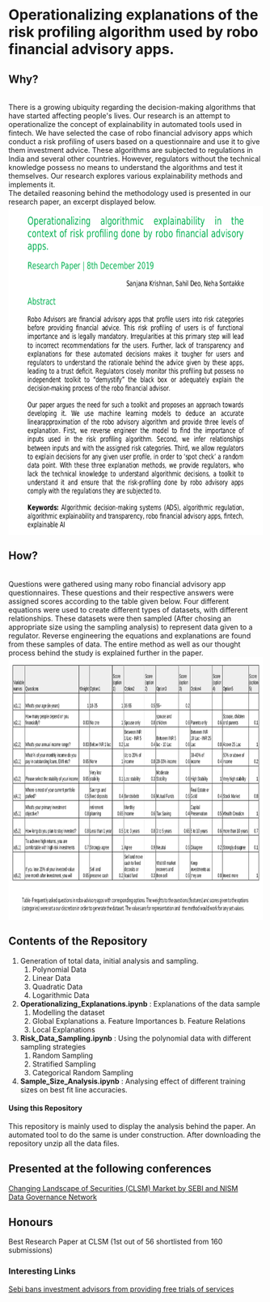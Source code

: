 # Operationalizing explanations of the risk profiling algorithm used by robo financial advisory apps.
## Why?
<br>
There is a growing ubiquity regarding the decision-making algorithms that have started affecting people's lives. Our research is an attempt to operationalize the concept of explainability in automated tools used in fintech. We have selected the case of robo financial advisory apps which conduct a risk profiling of users based on a questionnaire and use it to give them investment advice. These algorithms are subjected to regulations in India and several other countries. However, regulators without the technical knowledge possess no means to understand the algorithms and test it themselves. Our research explores various explainability methods and implements it.
<br>
The detailed reasoning behind the methodology used is presented in our research paper, an excerpt displayed below.
<br>
<img src="Images/Paper1.png" width="600" height="650" align="middle"/>


## How?
<br>
Questions were gathered using many robo financial advisory app questionnaires. These questions and their respective answers were assigned scores according to the table given below. Four different equations were used to create different types of datasets, with different relationships. These datasets were then sampled (After chosing an appropriate size using the sampling analysis) to represent data given to a regulator. Reverse engineering the equations and explanations are found from these samples of data. The entire method as well as our thought process behind the study is explained further in the paper.
<br>
<img src="Images/Paper2.png" width="1001" height="520" align="middle"/>

## Contents of the Repository

1.  Generation of total data, initial analysis and sampling.
    1.  Polynomial Data 
    2.  Linear Data
    3.  Quadratic Data
    4.  Logarithmic Data
2.  __Operationalizing_Explanations.ipynb__ : Explanations of the data sample
    1.  Modelling the dataset
    2.  Global Explanations
        a.  Feature Importances
        b.  Feature Relations
    3.  Local Explanations
3.  __Risk_Data_Sampling.ipynb__ : Using the polynomial data with different sampling strategies
    1.  Random Sampling
    2.  Stratified Sampling
    3.  Categorical Random Sampling
4.  __Sample_Size_Analysis.ipynb__ : Analysing effect of different training sizes on best fit line accuracies.


#### Using this Repository

This repository is mainly used to display the analysis behind the paper. An automated tool to do the same is under construction. After downloading the repository unzip all the data files.


## Presented at the following conferences
[Changing Landscape of Securities (CLSM) Market by SEBI and NISM](https://www.nism.ac.in/SM2020/) <br>
[Data Governance Network](http://datagovernance.org/research?topic=&search=)

## Honours
Best Research Paper at CLSM (1st out of 56 shortlisted from 160 submissions)

### Interesting Links
[Sebi bans investment advisors from providing free trials of services](https://www.livemint.com/market/stock-market-news/sebi-tightens-norms-for-investment-advisors-in-india-11577453148135.html)

